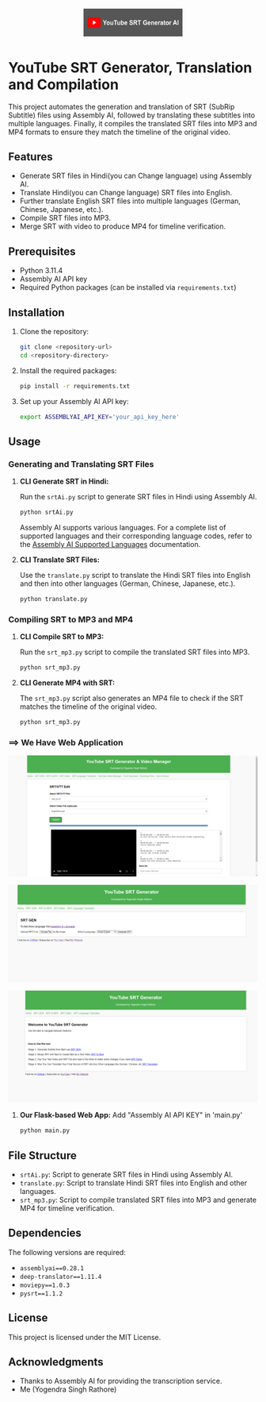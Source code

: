 <h1 align="center">
  <br>
  <a href="https://github.com/yogendra-singh-rathore/youtube_SRT_AI/"><img src="image/logo.jpg" width="200px" alt="YouTube SRT AI"></a>
</h1>

# YouTube SRT Generator, Translation and Compilation

This project automates the generation and translation of SRT (SubRip Subtitle) files using Assembly AI, followed by translating these subtitles into multiple languages. Finally, it compiles the translated SRT files into MP3 and MP4 formats to ensure they match the timeline of the original video.

## Features

- Generate SRT files in Hindi(you can Change language) using Assembly AI.
- Translate Hindi(you can Change language) SRT files into English.
- Further translate English SRT files into multiple languages (German, Chinese, Japanese, etc.).
- Compile SRT files into MP3.
- Merge SRT with video to produce MP4 for timeline verification.

## Prerequisites

- Python 3.11.4
- Assembly AI API key
- Required Python packages (can be installed via `requirements.txt`)

## Installation

1. Clone the repository:

    ```bash
    git clone <repository-url>
    cd <repository-directory>
    ```

2. Install the required packages:

    ```bash
    pip install -r requirements.txt
    ```

3. Set up your Assembly AI API key:

    ```bash
    export ASSEMBLYAI_API_KEY='your_api_key_here'
    ```

## Usage

### Generating and Translating SRT Files

1. **CLI Generate SRT in Hindi:**

    Run the `srtAi.py` script to generate SRT files in Hindi using Assembly AI.

    ```bash
    python srtAi.py
    ```

    Assembly AI supports various languages. For a complete list of supported languages and their corresponding language codes, refer to the [Assembly AI Supported Languages](https://www.assemblyai.com/docs/concepts/supported-languages) documentation.

2. **CLI Translate SRT Files:**

    Use the `translate.py` script to translate the Hindi SRT files into English and then into other languages (German, Chinese, Japanese, etc.).

    ```bash
    python translate.py
    ```

### Compiling SRT to MP3 and MP4

1. **CLI Compile SRT to MP3:**

    Run the `srt_mp3.py` script to compile the translated SRT files into MP3.

    ```bash
    python srt_mp3.py
    ```

2. **CLI Generate MP4 with SRT:**

    The `srt_mp3.py` script also generates an MP4 file to check if the SRT matches the timeline of the original video.

    ```bash
    python srt_mp3.py
    ```
### ==> We Have Web Application
![Editor Image](image/editor.png)

![SRT Generator Image](image/SRT_GEn.png)

![Home Image](image/home.png)
1. **Our Flask-based Web App:**
   Add "Assembly AI API KEY" in 'main.py'
    ```bash
    python main.py
    ```
    
## File Structure

- `srtAi.py`: Script to generate SRT files in Hindi using Assembly AI.
- `translate.py`: Script to translate Hindi SRT files into English and other languages.
- `srt_mp3.py`: Script to compile translated SRT files into MP3 and generate MP4 for timeline verification.

## Dependencies

The following versions are required:

- `assemblyai==0.28.1`
- `deep-translator==1.11.4`
- `moviepy==1.0.3`
- `pysrt==1.1.2`

## License

This project is licensed under the MIT License.

## Acknowledgments

- Thanks to Assembly AI for providing the transcription service.
- Me (Yogendra Singh Rathore)
